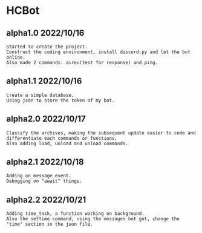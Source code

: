 # HCBot
## alpha1.0 2022/10/16
    Started to create the project.
    Construct the coding environment, install discord.py and let the bot online.
    Also made 2 commands: aireu(test for response) and ping.
## alpha1.1 2022/10/16
    create a simple database.
    Using json to store the token of my bot.
## alpha2.0 2022/10/17
    Classify the archives, making the subsequent update easier to code and differentiate each commands or functions.
    Also adding load, unload and unload commands.
## alpha2.1 2022/10/18
    Adding on_message event.
    Debugging on "await" things.
## alpha2.2 2022/10/21
    Adding time_task, a function working on background.
    Also the settime command, using the messages bot got, change the "time" section in the json file.


